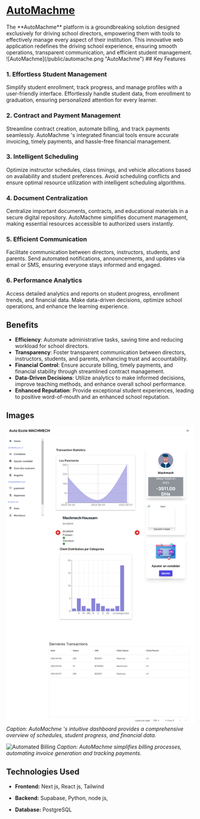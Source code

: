 <h1><a href="https://auto-ecole-project.vercel.app/">AutoMachme</a></h1>
The **AutoMachme** platform is a groundbreaking solution designed exclusively for driving school directors, empowering them with tools to effectively manage every aspect of their institution. This innovative web application redefines the driving school experience, ensuring smooth operations, transparent communication, and efficient student management.
![AutoMachme](/public/automache.png "AutoMachme")
## Key Features

### 1. **Effortless Student Management**

Simplify student enrollment, track progress, and manage profiles with a user-friendly interface. Effortlessly handle student data, from enrollment to graduation, ensuring personalized attention for every learner.

### 2. **Contract and Payment Management**

Streamline contract creation, automate billing, and track payments seamlessly. AutoMachme 's integrated financial tools ensure accurate invoicing, timely payments, and hassle-free financial management.

### 3. **Intelligent Scheduling**

Optimize instructor schedules, class timings, and vehicle allocations based on availability and student preferences. Avoid scheduling conflicts and ensure optimal resource utilization with intelligent scheduling algorithms.

### 4. **Document Centralization**

Centralize important documents, contracts, and educational materials in a secure digital repository. AutoMachme  simplifies document management, making essential resources accessible to authorized users instantly.

### 5. **Efficient Communication**

Facilitate communication between directors, instructors, students, and parents. Send automated notifications, announcements, and updates via email or SMS, ensuring everyone stays informed and engaged.

### 6. **Performance Analytics**

Access detailed analytics and reports on student progress, enrollment trends, and financial data. Make data-driven decisions, optimize school operations, and enhance the learning experience.

## Benefits

- **Efficiency**: Automate administrative tasks, saving time and reducing workload for school directors.
- **Transparency**: Foster transparent communication between directors, instructors, students, and parents, enhancing trust and accountability.
- **Financial Control**: Ensure accurate billing, timely payments, and financial stability through streamlined contract management.
- **Data-Driven Decisions**: Utilize analytics to make informed decisions, improve teaching methods, and enhance overall school performance.
- **Enhanced Reputation**: Provide exceptional student experiences, leading to positive word-of-mouth and an enhanced school reputation.

## Images

![Dashboard View](/public/automach.png "Dashboard View")
*Caption: AutoMachme 's intuitive dashboard provides a comprehensive overview of schedules, student progress, and financial data.*

![Automated Billing](/public/condidat.png "Automated Billing")
*Caption: AutoMachme  simplifies billing processes, automating invoice generation and tracking payments.*



## Technologies Used

- **Frontend:**  Next js, React js, Tailwind
  
- **Backend:** Supabase, Python, node js, 
  
- **Database:** PostgreSQL
